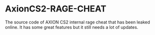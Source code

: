 # AxionCS2-RAGE-CHEAT
 The source code of AXION CS2 internal rage cheat that has been leaked online. It has some great features but it still needs a lot of updates.
